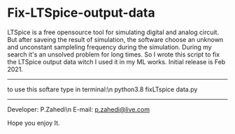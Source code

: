 # Fix-LTSpice-output-data

LTSpice is a free opensource tool for simulating digital and analog circuit. But after saveing the result of simulation, the software 
choose an unknown and unconstant sampleling frequency during the simulation.
During my search it's an unsolved problem for long times. So I wrote this script to fix the LTSpice output data witch I used it in my ML works. 
Initial release is Feb 2021. 

--------------------------------------------
to use this softare type in terminal:\n
python3.8 fixLTspice data.py <original file> <number of output point> <fixe file>

--------------------------------------------
Developer: P.Zahedi\n
E-mail: p.zahedi@live.com


Hope you enjoy It. 

